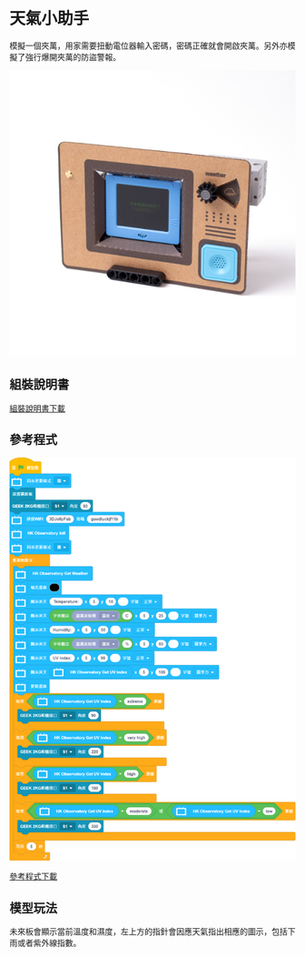 # 天氣小助手

模擬一個夾萬，用家需要扭動電位器輸入密碼，密碼正確就會開啟夾萬。另外亦模擬了強行爆開夾萬的防盜警報。

![](../images/weatherstation.jpg)

## 組裝說明書

[組裝說明書下載](www.google.com)

## 參考程式

![](../images/weatherstation_code.png)

[參考程式下載](www.google.com)

## 模型玩法

未來板會顯示當前溫度和濕度，左上方的指針會因應天氣指出相應的圖示，包括下雨或者紫外線指數。